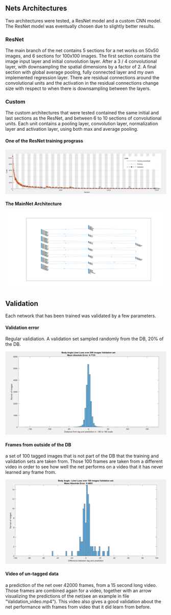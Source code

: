## Nets Architectures

Two architectures were tested, a ResNet model and a custom CNN model. The ResNet model was eventually chosen due to slightly better results.

### ResNet
The main branch of the net contains 5 sections for a net works on 50x50 images, and 6 sections for 100x100 images. The first section contains the image input layer and initial convolution layer. After a 3 / 4 convolutional layer, with downsampling the spatial dimensions by a factor of 2. A final section with global average pooling, fully connected layer and my own implemented regression layer. There are residual connections around the convolutional units and the activation in the residual connections change size with respect to when there is downsampling between the layers.  

### Custom
The custom architectures that were tested contained the same initial and last sections as the ResNet, and between 6 to 10 sections of convolutional units. Each unit contains a pooling layer, convolution layer, normalization layer and activation layer, using both max and average pooling.


#### One of the ResNet training prograss

![](Train_progress_ResNet.png)

#### The MainNet Architecture

![](MainNet_Architecture.png)

## Validation

Each network that has been trained was validated by a few parameters.

#### Validation error
Regular validiation. A validation set sampled randomly from the DB, 20% of the DB.

![](Body_Angle_Linear_Loss_Validation_Graph.png)

#### Frames from outside of the DB
a set of 100 tagged images that is not part of the DB that the training and validation sets are taken from.
Those 100 frames are taken from a different video in order to see how well the net performs on a video that it has never learned any
frame from. 

![](Final_test_validation_graph.png)

#### Video of un-tagged data
a prediction of the net over 42000 frames, from a 15 second long video. Those frames are combined again for a video,
together with an arrow visualizing the predictions of the net(see an example in file "Validation_video.mp4"). This video also gives a
good validation about the net performance with frames from video that it did learn from before.  
